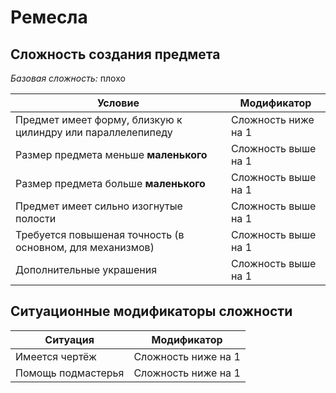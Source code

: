 # Ремесла

## Сложность создания предмета
*Базовая сложность:* плохо

| Условие                                                     | Модификатор           |
| ----------------------------------------------------------- | --------------------- |
| Предмет имеет форму, близкую к цилиндру или параллелепипеду | Сложность ниже на 1   |
| Размер предмета меньше **маленького**                       | Сложность выше на 1   |
| Размер предмета больше **маленького**                       | Сложность выше на 1   |
| Предмет имеет сильно изогнутые полости                      | Сложность выше на 1   |
| Требуется повышеная точность (в основном, для механизмов)   | Сложность выше на 1   |
| Дополнительные украшения                                    | Сложность выше на 1   |


## Ситуационные модификаторы сложности
| Ситуация           | Модификатор         |
| ------------------ | ------------------- |
| Имеется чертёж     | Сложность ниже на 1 |
| Помощь подмастерья | Сложность ниже на 1 |
